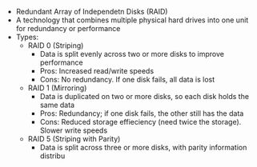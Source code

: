 - Redundant Array of Independetn Disks (RAID)
- A technology that combines multiple physical hard drives into one unit for redundancy or performance
- Types:
	- RAID 0 (Striping)
		- Data is split evenly across two or more disks to improve performance
		- Pros: Increased read/write speeds
		- Cons: No redundancy. If one disk fails, all data is lost
	- RAID 1 (Mirroring)
		- Data is duplicated on two or more disks, so each disk holds the same data
		- Pros: Redundancy; if one disk fails, the other still has the data
		- Cons: Reduced storage effieciency (need twice the storage). Slower write speeds
	- RAID 5 (Striping with Parity)
		- Data is split across three or more disks, with parity information distribu